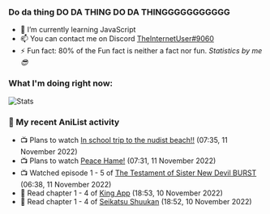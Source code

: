 ### Do da thing DO DA THING DO DA THINGGGGGGGGGGG

<!-- **TheInternetUser0/TheInternetUser0** is a ✨ _special_ ✨ repository because its `README.md` (this file) appears on your GitHub profile. -->


- 🌱 I’m currently learning JavaScript
- 📫 You can contact me on Discord [TheInternetUser#9060](https://discord.com/users/534117072796385300)
- ⚡ Fun fact: 80% of the Fun fact is neither a fact nor fun. _Statistics by me 😎_

### What I'm doing right now:
![Stats](https://discord.c99.nl/widget/theme-3/534117072796385300.png)

### 🌸 My recent AniList activity

<!-- ANILIST_ACTIVITY:start -->

-   📺 Plans to watch [In school trip to the nudist beach!!](https://anilist.co/anime/21668) (07:35, 11 November 2022)
-   📺 Plans to watch [Peace Hame!](https://anilist.co/anime/13057) (07:31, 11 November 2022)
-   📺 Watched episode 1 - 5 of [The Testament of Sister New Devil BURST](https://anilist.co/anime/21110) (06:38, 11 November 2022)
-   📖 Read chapter 1 - 4 of [King App](https://anilist.co/manga/93058) (18:53, 10 November 2022)
-   📖 Read chapter 1 - 4 of [Seikatsu Shuukan](https://anilist.co/manga/91951) (18:52, 10 November 2022)

<!-- ANILIST_ACTIVITY:end -->
